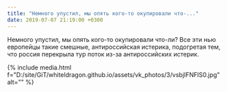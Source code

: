 ```yaml
---
title: "Немного упустил, мы опять кого-то окупировали что-..."
date: 2019-07-07 21:19:00 +0300
---
```


Немного упустил, мы опять кого-то окупировали что-ли? Все эти нью европейцы такие смешные, антироссийская истерика, подогретая тем, что россия перекрыла тур поток из-за антироссийских истерик.

{% include media.html f="D:/site/GiT/whiteldragon.github.io/assets/vk_photos/3/vsbjIFNFlS0.jpg" alt="" %}
